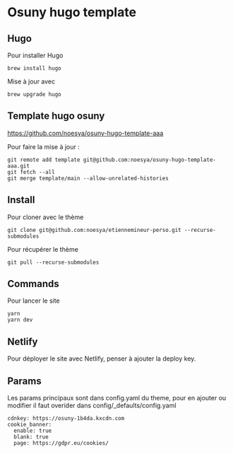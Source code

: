 # Osuny hugo template


## Hugo
Pour installer Hugo
```
brew install hugo
```
Mise à jour avec
```
brew upgrade hugo
```


## Template hugo osuny
https://github.com/noesya/osuny-hugo-template-aaa

Pour faire la mise à jour :
```
git remote add template git@github.com:noesya/osuny-hugo-template-aaa.git
git fetch --all
git merge template/main --allow-unrelated-histories
```


## Install

Pour cloner avec le thème
```
git clone git@github.com:noesya/etiennemineur-perso.git --recurse-submodules
```
Pour récupérer le thème
```
git pull --recurse-submodules
```


## Commands

Pour lancer le site
```
yarn
yarn dev
```


## Netlify
Pour déployer le site avec Netlify, penser à ajouter la deploy key.


## Params

Les params principaux sont dans config.yaml du theme, pour en ajouter ou modifier il faut overider dans config/_defaults/config.yaml
```
cdnkey: https://osuny-1b4da.kxcdn.com
cookie_banner:
  enable: true
  blank: true
  page: https://gdpr.eu/cookies/
```

